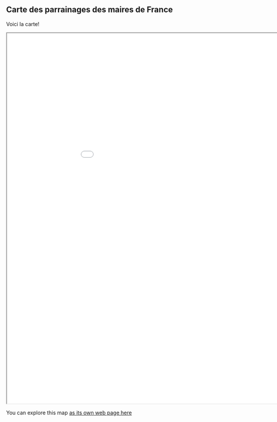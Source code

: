 ## Carte des parrainages des maires de France

Voici la carte!

<iframe src="election_basic_folium_map.html" height="1000" width="1000"></iframe>

You can explore this map [as its own web page here](election_basic_folium_map.html)
